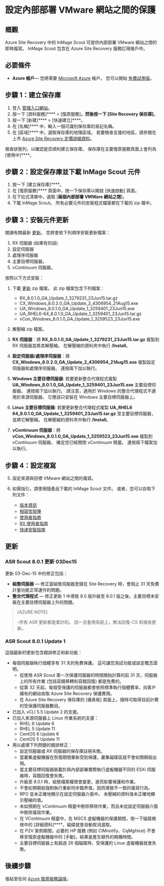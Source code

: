 <properties
    pageTitle="設定內部部署 VMWare 網站之間的保護"
    description="使用這份文件，使用 Azure Site Recovery 設定兩個兩個 VMware 網站之間的保護。"
    services="site-recovery"
    documentationCenter=""
    authors="rayne-wiselman"
    manager="jwhit"
    editor=""/>

<tags
    ms.service="site-recovery"
    ms.workload="backup-recovery"
    ms.tgt_pltfrm="na"
    ms.devlang="na"
    ms.topic="article"
    ms.date="12/03/2015"
    ms.author="raynew"/>



# 設定內部部署 VMware 網站之間的保護

## 概觀

Azure Site Recovery 中的 InMage Scout 可提供內部部署 VMware 網站之間的即時複寫。 InMage Scout 包含在 Azure Site Recovery 服務訂用帳戶中。


## 必要條件

- **Azure 帳戶**— 您將需要 [Microsoft Azure](http://azure.microsoft.com/) 帳戶。 您可以開始 [免費試用版](pricing/free-trial/)。


## 步驟 1：建立保存庫

1. 登入 [管理入口網站](https://portal.azure.com)。
2. 按一下 [資料服務]**** > [復原服務]****，然後按一下 [Site Recovery 保存庫]****。
3. 按一下 [新建]**** > [快速建立]****。
4. 在 [名稱]**** 中，輸入一個可識別保存庫的易記名稱。
5. 在 [區域]**** 中，選取保存庫的地理區域。 若要檢查支援的地區，請參閱在上市 [Azure Site Recovery 定價詳細資料](pricing/details/site-recovery/)。

檢查狀態列，以確認是否順利建立保存庫。 保存庫在主要復原服務頁面上會列為 [使用中]****。

## 步驟 2：設定保存庫並下載 InMage Scout 元件

1. 按一下 [建立保存庫]****。
2. 在 [復原服務]**** 頁面中，按一下保存庫以開啟 [快速啟動] 頁面。
3. 在下拉式清單中，選取 [**兩個內部部署 VMWare 網站之間**]。
4. 下載 InMage Scout。 所有必要元件的安裝程式檔案都在下載的 zip 檔中。


## 步驟 3：安裝元件更新

閱讀有關最新 [更新](#updates)。 您將會依下列順序安裝更新檔案：

1. RX 伺服器 (如果有的話)
2. 設定伺服器
3. 處理序伺服器
3. 主要目標伺服器。
4. vContinuum 伺服器。

按照以下方式安裝：

1. 下載 [更新](http://aka.ms/scoutupdates) zip 檔案。 此 zip 檔案包含下列檔案：

    -  RX_8.0.1.0_GA_Update_1_3279231_23Jun15.tar.gz
    -  CX_Windows_8.0.2.0_GA_Update_2_4306954_21Aug15.exe
    -  UA_Windows_8.0.1.0_GA_Update_1_3259401_23Jun15.exe
    -  UA_RHEL6-64_8.0.1.0_GA_Update_1_3259401_23Jun15.tar.gz
    -  vCon_Windows_8.0.1.0_GA_Update_1_3259523_23Jun15.exe
2. 解壓縮 zip 檔案。
2. **RX 伺服器**：將 **RX_8.0.1.0_GA_Update_1_3279231_23Jun15.tar.gz** 複製到 RX 伺服器並將其解壓縮。 在解壓縮的資料夾中執行 **/Install**。
2. **設定伺服器/處理序伺服器**：將 **CX_Windows_8.0.2.0_GA_Update_2_4306954_21Aug15.exe** 複製設定伺服器和處理序伺服器。 連按兩下加以執行。
3. **Windows 主要目標伺服器**: 若要更新整合代理程式複製 **UA_Windows_8.0.1.0_GA_Update_1_3259401_23Jun15.exe** 主要目標伺服器。 連按兩下加以執行。 請注意，適用於 Windows 的整合代理程式不適用於來源伺服器。 它應該只安裝在 Windows 主要目標伺服器上。
4. **Linux 主要目標伺服器**: 若要更新整合代理程式複製 **UA_RHEL6 64_8.0.1.0_GA_Update_1_3259401_23Jun15.tar.gz** 至主要目標伺服器，並將它解壓縮。 在解壓縮的資料夾中執行 **/Install**。
5. **vContinuum 伺服器**：將 **vCon_Windows_8.0.1.0_GA_Update_1_3259523_23Jun15.exe** 複製到 vContinuum 伺服器。 確定您已經關閉 vContinuum 精靈。 連按兩下檔案加以執行。

## 步驟 4：設定複寫

5. 設定來源與目標 VMware 網站之間的複寫。
6. 如需指引，請使用隨產品下載的 InMage Scout 文件。 或者，您可以存取下列文件：

    - [版本資訊](http://download.microsoft.com/download/4/5/0/45008861-4994-4708-BFCD-867736D5621A/InMage_Scout_Standard_Release_Notes.pdf)
    - [相容性矩陣](http://download.microsoft.com/download/C/D/A/CDA1221B-74E4-4CCF-8F77-F785E71423C0/InMage_Scout_Standard_Compatibility_Matrix.pdf)
    - [使用者指南](http://download.microsoft.com/download/E/0/8/E08B3BCE-3631-4CED-8E65-E3E7D252D06D/InMage_Scout_Standard_User_Guide_8.0.1.pdf)
    - [RX 使用者指南](http://download.microsoft.com/download/A/7/7/A77504C5-D49F-4799-BBC4-4E92158AFBA4/InMage_ScoutCloud_RX_User_Guide_8.0.1.pdf)
    - [快速安裝指南](http://download.microsoft.com/download/6/8/5/685E761C-8493-42EB-854F-FE24B5A6D74B/InMage_Scout_Standard_Quick_Install_Guide.pdf)


## 更新

### ASR Scout 8.0.1 更新 03Dec15

更新 03-Dec-15 中的修正包括：

- **組態伺服器** — 修正當組態伺服器登錄在 Site Recovery 時，會阻止 31 天免費計量功能正常運作的問題。
- **整合代理程式** — 修正更新 1 中導致 8.0 版升級至 8.0.1 版之後，主要目標未安裝在主要目標伺服器上升的問題。

>[AZURE.NOTE]
>
>-所有 ASR 更新都是累計的。
>回一旦套用系統上，無法回復-CS 和接收更新。


### ASR Scout 8.0.1 Update 1

這個最新的更新包含錯誤修正和新功能：

- 每個伺服器執行個體享有 31 天的免費保護。 這可讓您測試功能或設定概念證明。
    - 從使用 ASR Scout 第一次保護伺服器的時間開始計算的前 31 天，伺服器上的所有作業 (包括容錯移轉和容錯回復) 都是免費的。
    - 從第 32 天起，每個受保護的伺服器都會依照標準執行個體費率，向客戶擁有的網站收取 Azure Site Recovery 保護費用。
    - 在 Azure Site Recovery 保存庫的 [儀表板] 頁面上，隨時可取得目前計費的受保護伺服器數目。
- 已加入 vCLI 5.5 Update 2 的支援。
- 已加入來源伺服器上 Linux 作業系統的支援：
    - RHEL 6 Update 6
    - RHEL 5 Update 11
    - CentOS 6 Update 6
    - CentOS 5 Update 11
- 用以處理下列問題的錯誤修正：
    - 設定伺服器或 RX 伺服器的保存庫註冊失敗。
    - 當叢集虛擬機器在恢復期間重新受到保護，叢集磁碟區就不會如預期般出現。
    - 當主要目標伺服器裝載於與內部部署實際執行虛擬機器不同的 ESXi 伺服器時，容錯回復會失敗。
    - 升級至 8.0.1 時，組態檔案權限會變更，進而影響保護和作業。
    - 不會如預期般強制執行重新同步臨界值，因而導致不一致的複寫行為。
    - RPO 並未正確地顯示在設定伺服器介面中。 未壓縮的資料值未正確地顯示壓縮的值。
    -  未如預期在 vContinuum 精靈中刪除移除作業，而且未從設定伺服器介面中刪除複寫作業。
    -  在 VContinuum 精靈中，在 MSCS 虛擬機器的保護期間，按一下磁碟檢視中的 [詳細資料]****，磁碟就會自動取消選取。
    - 在 P2V 案例期間，必要的 HP 服務 (例如 CIMnotify、CqMgHost) 不會移至復原虛擬機器中的 [手動]，結果是產生額外的開機時間。
    - 主要目標伺服器上有超過 26 個磁碟時，受保護的 Linux 虛擬機器就會失敗。

## 後續步驟

張貼至任何 [Azure 復原服務論壇](https://social.msdn.microsoft.com/forums/azure/home?forum=hypervrecovmgr)。





